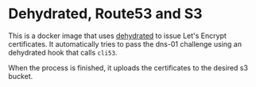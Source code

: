 # Dehydrated, Route53 and S3
This is a docker image that uses [dehydrated](https://github.com/lukas2511/dehydrated) to issue Let's Encrypt certificates.
It automatically tries to pass the dns-01 challenge using an dehydrated hook that calls `cli53`.

When the process is finished, it uploads the certificates to the desired s3 bucket.

